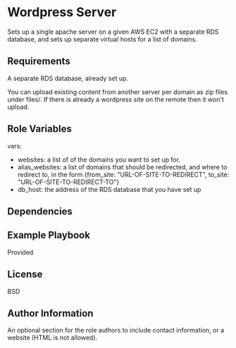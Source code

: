 Wordpress Server
=========

Sets up a single apache server on a given AWS EC2 with a separate RDS database, and sets up separate virtual hosts for a list of domains.

Requirements
------------

A separate RDS database, already set up.  

You can upload existing content from another server per domain as zip files under files/.  If there is already a wordpress site on the remote then it won't upload.

Role Variables
--------------

vars: 
  - websites: a list of of the domains you want to set up for.
  - alias_websites: a list of domains that should be redirected, and where to redirect to, in the form {from_site: "URL-OF-SITE-TO-REDIRECT", to_site: "URL-OF-SITE-TO-REDIRECT-TO"}
  - db_host: the address of the RDS database that you have set up

Dependencies
------------


Example Playbook
----------------

Provided 

License
-------

BSD

Author Information
------------------

An optional section for the role authors to include contact information, or a website (HTML is not allowed).
